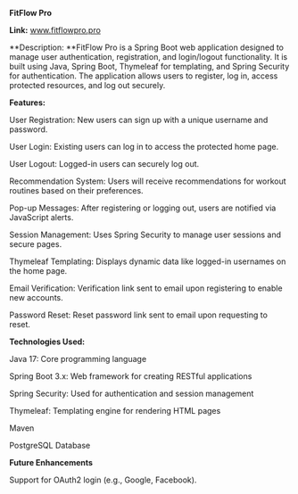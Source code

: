 **FitFlow Pro**

**Link:** www.fitflowpro.pro

**Description:
**FitFlow Pro is a Spring Boot web application designed to manage user authentication, registration, and login/logout functionality. It is built using Java, 
Spring Boot, Thymeleaf for templating, and Spring Security for authentication. The application allows users to register, log in, access protected resources, 
and log out securely.

**Features:**

User Registration: New users can sign up with a unique username and password.

User Login: Existing users can log in to access the protected home page.

User Logout: Logged-in users can securely log out.

Recommendation System: Users will receive recommendations for workout routines based on their preferences. 

Pop-up Messages: After registering or logging out, users are notified via JavaScript alerts.

Session Management: Uses Spring Security to manage user sessions and secure pages.

Thymeleaf Templating: Displays dynamic data like logged-in usernames on the home page.

Email Verification: Verification link sent to email upon registering to enable new accounts.

Password Reset: Reset password link sent to email upon requesting to reset.

**Technologies Used:**

Java 17: Core programming language

Spring Boot 3.x: Web framework for creating RESTful applications

Spring Security: Used for authentication and session management

Thymeleaf: Templating engine for rendering HTML pages

Maven

PostgreSQL Database

**Future Enhancements**

Support for OAuth2 login (e.g., Google, Facebook).
